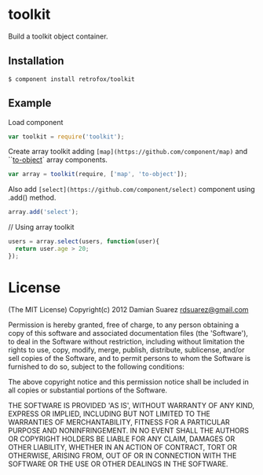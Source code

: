 
# toolkit

 Build a toolkit object container.

## Installation

    $ component install retrofox/toolkit

## Example

  Load component
```js
var toolkit = require('toolkit');
```

  Create array toolkit adding `[map](https://github.com/component/map)` and ``[to-object](https://github.com/component/to-object)` array components.
```js
var array = toolkit(require, ['map', 'to-object']);
```

  Also add `[select](https://github.com/component/select)` component using .add() method.
```js
array.add('select');
```

// Using array toolkit
```js
users = array.select(users, function(user){
  return user.age > 20;
});
```

# License

(The MIT License)
Copyright(c) 2012 Damian Suarez <rdsuarez@gmail.com>

Permission is hereby granted, free of charge, to any person obtaining
a copy of this software and associated documentation files (the
'Software'), to deal in the Software without restriction, including
without limitation the rights to use, copy, modify, merge, publish,
distribute, sublicense, and/or sell copies of the Software, and to
permit persons to whom the Software is furnished to do so, subject to
the following conditions:

The above copyright notice and this permission notice shall be
included in all copies or substantial portions of the Software.

THE SOFTWARE IS PROVIDED 'AS IS', WITHOUT WARRANTY OF ANY KIND,
EXPRESS OR IMPLIED, INCLUDING BUT NOT LIMITED TO THE WARRANTIES OF
MERCHANTABILITY, FITNESS FOR A PARTICULAR PURPOSE AND NONINFRINGEMENT.
IN NO EVENT SHALL THE AUTHORS OR COPYRIGHT HOLDERS BE LIABLE FOR ANY
CLAIM, DAMAGES OR OTHER LIABILITY, WHETHER IN AN ACTION OF CONTRACT,
TORT OR OTHERWISE, ARISING FROM, OUT OF OR IN CONNECTION WITH THE
SOFTWARE OR THE USE OR OTHER DEALINGS IN THE SOFTWARE.
